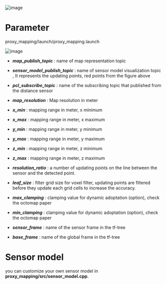 ![image](https://user-images.githubusercontent.com/35325906/71663271-d67c3f80-2d97-11ea-9d56-ea544e9eee86.png)

# Parameter

proxy_mapping/launch/proxy_mapping.launch

![image](https://user-images.githubusercontent.com/35325906/71657935-4208e180-2d85-11ea-849a-ec1121aef589.png)


- ***map_publish_topic***           : name of map representation topic <Pointcloud>
- ***sensor_model_publish_topic***  : name of sensor model visualization topic <Pointcloud>, It represents the updating points, red points from the figure above
- ***pcl_subscribe_topic***         : name of the subscribing topic that published from the distance sensor


- ***map_resolution*** 		          : Map resolution in meter
- ***x_min*** 			                : mapping range in meter, x minimum
- ***x_max*** 			                : mapping range in meter, x maximum
- ***y_min*** 			                : mapping range in meter, y minimum
- ***y_max*** 			                : mapping range in meter, y maximum
- ***z_min*** 			                : mapping range in meter, z minimum
- ***z_max*** 			                : mapping range in meter, z maximum

- ***resolution_ratio***	          : a number of updating points on the line between the sensor and the detected point.

- ***leaf_size***			              : filter grid size for voxel filter, updating points are filtered before they update each grid cells to increase the accuracy.

- ***max_clamping***		            : clamping value for dynamic adoptation (option), check the octomap paper
- ***min_clamping***		            : clamping value for dynamic adoptation (option), check the octomap paper


- ***sensor_frame***       	        : name of the sensor frame in the tf-tree
- ***base_frame***       		        : name of the global frame in the tf-tree


# Sensor model

you can customize your own sensor model in **proxy_mapping/src/sensor_model.cpp**.
